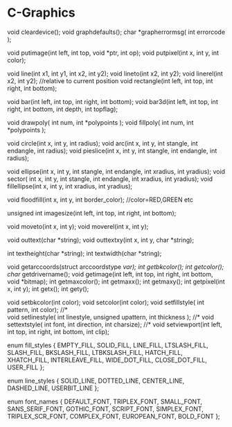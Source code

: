 # C-Graphics
void cleardevice();
void graphdefaults();
char *grapherrormsg( int errorcode );

void putimage(int left, int top, void *ptr, int op);
void putpixel(int x, int y, int color);

void line(int x1, int y1, int x2, int y2);
void lineto(int x2, int y2);
void linerel(int x2, int y2); //relative to current position
void rectangle(int left, int top, int right, int bottom);

void bar(int left, int top, int right, int bottom);
void bar3d(int left, int top, int right, int bottom, int depth, int topflag);

void drawpoly( int num, int *polypoints );
void fillpoly( int num, int *polypoints );

void circle(int x, int y, int radius);
void arc(int x, int y, int stangle, int endangle, int radius);
void pieslice(int x, int y, int stangle, int endangle, int radius);

void ellipse(int x, int y, int stangle, int endangle, int xradius, int yradius);
void sector( int x, int y, int stangle, int endangle, int xradius, int yradius);
void fillellipse(int x, int y, int xradius, int yradius);

void floodfill(int x, int y, int border_color); //color=RED,GREEN etc

unsigned int imagesize(int left, int top, int right, int bottom);

void moveto(int x, int y);
void moverel(int x, int y);

void outtext(char *string);
void outtextxy(int x, int y, char *string);

int textheight(char *string);
int textwidth(char *string);

void getarccoords(struct arccoordstype *var);
int  getbkcolor();
int  getcolor(); 
char* getdrivername();
void getimage(int left, int top, int right, int bottom, void *bitmap);
int  getmaxcolor();
int  getmaxx();
int  getmaxy();
int  getpixel(int x, int y);
int  getx();
int  gety();

void setbkcolor(int color);
void setcolor(int color);
void setfillstyle( int pattern, int color);  							//*		
void setlinestyle( int linestyle, unsigned upattern, int thickness ); 	//*
void settextstyle( int font, int direction, int charsize);            	//*
void setviewport(int left, int top, int right, int bottom, int clip);

enum fill_styles 
{ 
   EMPTY_FILL, 		SOLID_FILL, 
   LINE_FILL, 		LTSLASH_FILL, 
   SLASH_FILL,		BKSLASH_FILL, 
   LTBKSLASH_FILL, 	HATCH_FILL, 
   XHATCH_FILL, 	INTERLEAVE_FILL,
   WIDE_DOT_FILL, 	CLOSE_DOT_FILL, 
   USER_FILL 
};

enum line_styles 
{ 
   SOLID_LINE, 
   DOTTED_LINE, 
   CENTER_LINE, 
   DASHED_LINE, 
   USERBIT_LINE 
};

enum font_names 
{ 
   DEFAULT_FONT, 	TRIPLEX_FONT, 
   SMALL_FONT,  	SANS_SERIF_FONT,
   GOTHIC_FONT, 	SCRIPT_FONT, 
   SIMPLEX_FONT, 	TRIPLEX_SCR_FONT,
   COMPLEX_FONT, 	EUROPEAN_FONT, 
   BOLD_FONT 
};
